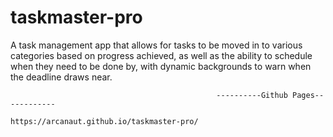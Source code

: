 # taskmaster-pro

A task management app that allows for tasks to be moved in to various categories based on progress achieved, as well as the ability to schedule when they need to be done by,
with dynamic backgrounds to warn when the deadline draws near.


                                                  ----------Github Pages------------
                                              https://arcanaut.github.io/taskmaster-pro/

